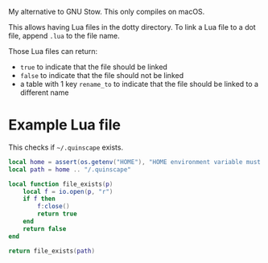 My alternative to GNU Stow. This only compiles on macOS.

This allows having Lua files in the dotty directory.
To link a Lua file to a dot file, append `.lua` to the file name.

Those Lua files can return:

- `true` to indicate that the file should be linked
- `false` to indicate that the file should not be linked
- a table with 1 key `rename_to` to indicate that the file should be linked to a different name

# Example Lua file

This checks if `~/.quinscape` exists.

```lua
local home = assert(os.getenv("HOME"), "HOME environment variable must be set")
local path = home .. "/.quinscape"

local function file_exists(p)
	local f = io.open(p, "r")
	if f then
		f:close()
		return true
	end
	return false
end

return file_exists(path)
```
